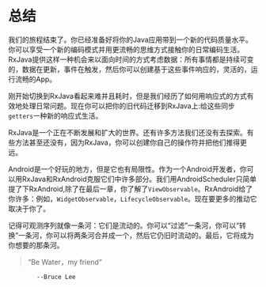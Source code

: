 # 总结

我们的旅程结束了。你已经准备好将你的Java应用带到一个新的代码质量水平。你可以享受一个新的编码模式并用更流畅的思维方式接触你的日常编码生活。RxJava提供这样一种机会来以面向时间的方式考虑数据：所有事情都是持续可变的，数据在更新，事件在触发，然后你可以创建基于这些事件响应的，灵活的，运行流畅的App。

刚开始切换到RxJava看起来难并且耗时，但是我们经历了如何用响应式的方式有效地处理日常问题。现在你可以把你的旧代码迁移到RxJava上:给这些同步`getters`一种新的响应式生活。

RxJava是一个正在不断发展和扩大的世界。还有许多方法我们还没有去探索。有些方法甚至还没有，因为RxJava，你可以创建你自己的操作符并把他们推得更远。

Android是一个好玩的地方，但是它也有局限性。作为一个Android开发者，你可以用RxJava和RxAndroid克服它们中许多部分。我们用AndroidScheduler只简单提了下RxAndroid,除了在最后一章，你了解了`ViewObservable`。RxAndroid给了你许多：例如，`WidgetObservable`，`LifecycleObservable`。现在要更多的推动它取决于你了。

记得可观测序列就像一条河：它们是流动的。你可以“过滤”一条河，你可以“转换”一条河，你可以将两条河合并成一个，然后它仍旧时流动的。最后，它将成为你想要的那条河。

> “Be Water，my friend”

            --Bruce Lee
























